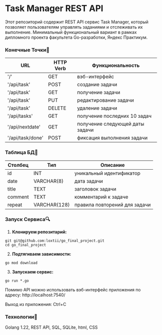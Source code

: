 # Task Manager REST API

Этот репозиторий содержит REST API сервис Task Manager, который позволяет пользователям управлять заданиями и отслеживать их выполнение. Минимальный функциональный вариант в рамках дипломного проекта факультета Go-разработки, Яндекс Практикум.

### Конечные Точки🔖

| URL              | HTTP Verb | Функциональность                |
| ---------------- | --------- | ------------------------------- |
| '/'              | GET       | вэб-интерфейс                   |
| '/api/task'      | POST      | создание задачи                 |
| '/api/task'      | GET       | получение задачи                |
| '/api/task'      | PUT       | редактирование задачи           |
| '/api/task'      | DELETE    | удаление задачи                 |
| '/api/tasks'     | GET       | получение последних 10 задач    |
| '/api/nextdate'  | GET       | получение следующей даты задачи |
| '/api/task/done' | POST      | фиксация выполнения задачи      |

### Таблица БД🔖

| Столбец    | Тип          | Описание                      |
| ---------- | ------------ | ----------------------------- |
| id         | INT          | уникальный идентификатор      |
| date       | VARCHAR(8)   | дата задачи                   |
| title      | TEXT         | заголовок задачи              |
| comment    | TEXT         | комментарий к задаче          |
| repeat     | VARCHAR(128) | правила повторений для задачи |


### Запуск Сервиса🔍

1. **Клонируем репозитарий:**
```shell
git git@github.com:loxtii/go_final_project.git
cd go_final_project
```
2. **Подтягиваем зависимости:**
```shell
go mod download
```
3. **Запускаем сервис:**
```shell
go run *.go
```
Помимо API можно использовать вэб-интерфейс приложения по адресу:
http://localhost:7540/

Выход из приложения: Ctrl+C

### Технологии🎁

Golang 1.22, REST API, SQL, SQLite, html, CSS
